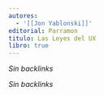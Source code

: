 ```yaml
---
autores:
  - '[[Jon Yablonski]]'
editorial: Parramon
titulo: Las Leyes del UX
libro: true
---
```

_Sin backlinks_

<!-- backlinks:start -->

_Sin backlinks_

<!-- backlinks:end -->
